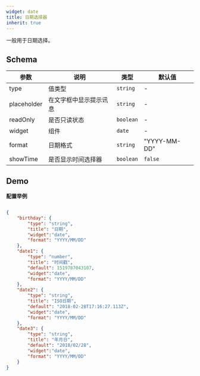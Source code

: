 ```yaml
---
widget: date
title: 日期选择器
inherit: true
---
```


一般用于日期选择。

## Schema

参数 | 说明 | 类型 | 默认值
----|------|-----|------
type | 值类型  | `string` | - 
placeholder | 在文字框中显示提示讯息  | `string` | -
readOnly | 是否只读状态  | `boolean` | -
widget | 组件  | `date` | - 
format | 日期格式  | `string` | "YYYY-MM-DD" | 
showTime | 是否显示时间选择器 | `boolean` | `false`

 
## Demo

**配置举例**

```json

{
	"birthday": {
		"type": "string",
		"title": "日期",
		"widget":"date",
		"format": "YYYY/MM/DD"
	},
	"date1": {
		"type": "number",
		"title": "时间戳",
		"default": 1519787043107,
		"widget":"date",
		"format": "YYYY/MM/DD"
	},
	"date2": {
		"type": "string",
		"title": "ISO日期",
		"default": "2018-02-28T17:16:27.113Z",
		"widget":"date",
		"format": "YYYY/MM/DD"
	},
	"date3": {
		"type": "string",
		"title": "年月日",
		"default": "2018/02/28",
		"widget":"date",
		"format": "YYYY/MM/DD"
	}
}
```
